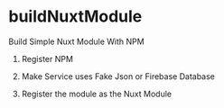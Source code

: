 # buildNuxtModule
Build Simple Nuxt Module With NPM


1. Register NPM 


2. Make Service uses Fake Json or Firebase Database



3. Register the module as the Nuxt Module
